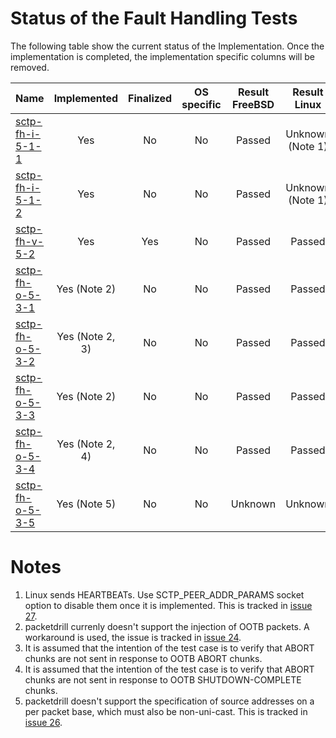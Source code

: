 # Status of the Fault Handling Tests

The following table show the current status of the Implementation. Once the implementation is completed, the implementation specific columns will be removed.

| Name                                                                                                                         | Implemented    | Finalized | OS specific | Result FreeBSD | Result Linux    |
|:-----------------------------------------------------------------------------------------------------------------------------|:--------------:|:---------:|:-----------:|:--------------:|:---------------:|
|[sctp-fh-i-5-1-1](sctp-fh-i-5-1-1.pkt "Handling of excessive timer based retransmissions")                                    | Yes            | No        | No          | Passed         | Unknown (Note 1)|
|[sctp-fh-i-5-1-2](sctp-fh-i-5-1-2.pkt "Resetting the number of retransmissions on reception of a SACK chunk")                 | Yes            | No        | No          | Passed         | Unknown (Note 1)|
|[sctp-fh-v-5-2](sctp-fh-v-5-2.pkt     "Handling of HEARTBEAT chunks in the ESTABLISHED state")                                | Yes            | Yes       | No          | Passed         | Passed          |
|[sctp-fh-o-5-3-1](sctp-fh-o-5-3-1.pkt "Handling of OOTB packets containing a DATA chunk")                                     | Yes (Note 2)   | No        | No          | Passed         | Passed          |
|[sctp-fh-o-5-3-2](sctp-fh-o-5-3-2.pkt "Handling of OOTB packets containing an ABORT chunk")                                   | Yes (Note 2, 3)| No        | No          | Passed         | Passed          |
|[sctp-fh-o-5-3-3](sctp-fh-o-5-3-3.pkt "Handling of OOTB packets containing an SHUTDOWN-ACK chunk")                            | Yes (Note 2)   | No        | No          | Passed         | Passed          |
|[sctp-fh-o-5-3-4](sctp-fh-o-5-3-4.pkt "Handling of OOTB packets containing an SHUTDOWN-COMPLETE chunk")                       | Yes (Note 2, 4)| No        | No          | Passed         | Passed          |
|[sctp-fh-o-5-3-5](sctp-fh-o-5-3-5.pkt "Handling of packets with a non-unicast source address containing a COOKIE-ECHO chunk") | Yes (Note 5)   | No        | No          | Unknown        | Unknown         |

# Notes

1. Linux sends HEARTBEATs. Use SCTP_PEER_ADDR_PARAMS socket option to disable them once it is implemented. This is tracked in [issue 27](https://github.com/nplab/packetdrill/issues/27).
2. packetdrill currenly doesn't support the injection of OOTB packets. A workaround is used, the issue is tracked in [issue 24](https://github.com/nplab/packetdrill/issues/24).
3. It is assumed that the intention of the test case is to verify that ABORT chunks are not sent in response to OOTB ABORT chunks.
4. It is assumed that the intention of the test case is to verify that ABORT chunks are not sent in response to OOTB SHUTDOWN-COMPLETE chunks.
5. packetdrill doesn't support the specification of source addresses on a per packet base, which must also be non-uni-cast. This is tracked in [issue 26](https://github.com/nplab/packetdrill/issues/26).
